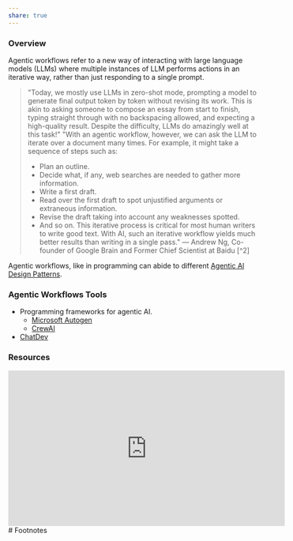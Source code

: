 ```yaml
---
share: true
---
```

### Overview

Agentic workflows refer to a new way of interacting with large language models (LLMs) where multiple instances of LLM performs actions in an iterative way, rather than just responding to a single prompt.

> "Today, we mostly use LLMs in zero-shot mode, prompting a model to generate final output token by token without revising its work. This is akin to asking someone to compose an essay from start to finish, typing straight through with no backspacing allowed, and expecting a high-quality result. Despite the difficulty, LLMs do amazingly well at this task!"
> "With an agentic workflow, however, we can ask the LLM to iterate over a document many times. For example, it might take a sequence of steps such as: 
> - Plan an outline. 
> - Decide what, if any, web searches are needed to gather more information. 
> - Write a first draft. 
> - Read over the first draft to spot unjustified arguments or extraneous information. 
> - Revise the draft taking into account any weaknesses spotted. 
> - And so on. 
> This iterative process is critical for most human writers to write good text. With AI, such an iterative workflow yields much better results than writing in a single pass."
> — Andrew Ng, Co-founder of Google Brain and Former Chief Scientist at Baidu [^2]

Agentic workflows, like in programming can abide to different [Agentic Al Design Patterns](./Agentic%20Al%20Design%20Patterns.md).
### Agentic Workflows Tools
- Programming frameworks for agentic AI.
	- [Microsoft Autogen](https://github.com/microsoft/autogen)
	- [CrewAI](https://github.com/joaomdmoura/crewai)
- [ChatDev](https://github.com/OpenBMB/ChatDev)
### Resources

<iframe width="560" height="315" src="https://www.youtube.com/embed/sal78ACtGTc?si=H4mU6MDkj6tAGspu" title="YouTube video player" frameborder="0" allow="accelerometer; autoplay; clipboard-write; encrypted-media; gyroscope; picture-in-picture; web-share" referrerpolicy="strict-origin-when-cross-origin" allowfullscreen></iframe>
# Footnotes

[^1]: https://twitter.com/AndrewYNg/status/1770897666702233815
